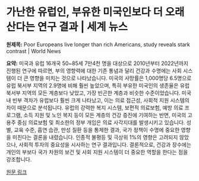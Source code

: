 # 가난한 유럽인, 부유한 미국인보다 더 오래 산다는 연구 결과 | 세계 뉴스

**원제목:** Poor Europeans live longer than rich Americans, study reveals stark contrast | World News

**요약:** 미국과 유럽 16개국 50~85세 7만4천 명을 대상으로 2010년부터 2022년까지 진행된 연구에 따르면, 부의 영향력에 대한 기존 통념과 달리 건강과 수명에는 사회 시스템이 더 큰 영향을 미치는 것으로 나타났습니다.  미국의 사망률은 1,000명당 6.5명으로 유럽 북서부 지역의 2.9명에 비해 훨씬 높았으며, 특히 부유한 미국인의 생존율은 유럽 북서부 지역의 모든 계층보다 낮았고, 가장 빈곤한 계층과 비슷한 수준이었습니다.  미국 내 빈부 격차가 유럽보다 훨씬 크게 나타났고, 이는 의료 접근성, 사회적 지원 시스템의 차이 때문으로 분석됩니다.  유럽의 강력한 복지 시스템, 보편적 의료보험, 예방 의료 프로그램, 소득 지원 및 노인 복지 등이 모든 계층의 건강 증진에 기여하는 반면, 미국의 고용주 중심 의료보험 및 최소한의 정부 개입은 의료 사각지대를 발생시키고 있습니다.  성별, 교육 수준, 흡연 습관, 만성 질환 등을 통제한 결과, 국가 정책이 수명에 중요한 영향을 미친다는 결론을 내렸습니다.  인종적 불평등 및 극상위 1%의 영향은 고려되지 않았으나, 사회적 투자의 중요성을 시사하는 연구 결과입니다.  결론적으로, 건강과 장수에는 개인의 부보다 국가 차원의 보건 및 사회 지원 시스템이 더 중요한 역할을 한다는 점을 강조합니다.

[원문 링크](https://timesofindia.indiatimes.com/world/us/poor-europeans-live-longer-than-rich-americans-study-reveals-stark-contrast/articleshow/122859412.cms)
